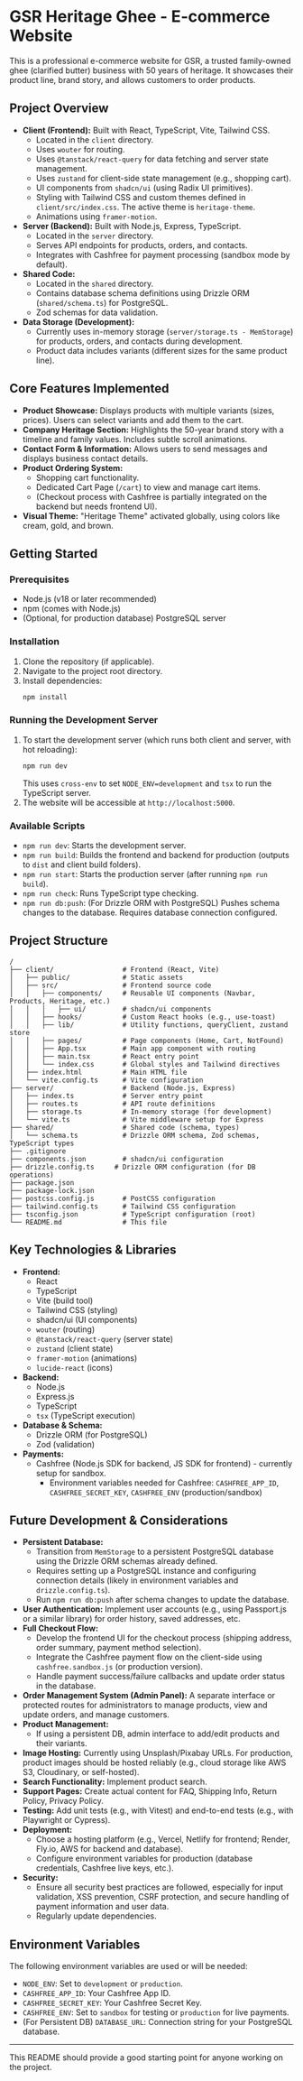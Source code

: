 # GSR Heritage Ghee - E-commerce Website

This is a professional e-commerce website for GSR, a trusted family-owned ghee (clarified butter) business with 50 years of heritage. It showcases their product line, brand story, and allows customers to order products.

## Project Overview

*   **Client (Frontend):** Built with React, TypeScript, Vite, Tailwind CSS.
    *   Located in the `client` directory.
    *   Uses `wouter` for routing.
    *   Uses `@tanstack/react-query` for data fetching and server state management.
    *   Uses `zustand` for client-side state management (e.g., shopping cart).
    *   UI components from `shadcn/ui` (using Radix UI primitives).
    *   Styling with Tailwind CSS and custom themes defined in `client/src/index.css`. The active theme is `heritage-theme`.
    *   Animations using `framer-motion`.
*   **Server (Backend):** Built with Node.js, Express, TypeScript.
    *   Located in the `server` directory.
    *   Serves API endpoints for products, orders, and contacts.
    *   Integrates with Cashfree for payment processing (sandbox mode by default).
*   **Shared Code:**
    *   Located in the `shared` directory.
    *   Contains database schema definitions using Drizzle ORM (`shared/schema.ts`) for PostgreSQL.
    *   Zod schemas for data validation.
*   **Data Storage (Development):**
    *   Currently uses in-memory storage (`server/storage.ts - MemStorage`) for products, orders, and contacts during development.
    *   Product data includes variants (different sizes for the same product line).

## Core Features Implemented

*   **Product Showcase:** Displays products with multiple variants (sizes, prices). Users can select variants and add them to the cart.
*   **Company Heritage Section:** Highlights the 50-year brand story with a timeline and family values. Includes subtle scroll animations.
*   **Contact Form & Information:** Allows users to send messages and displays business contact details.
*   **Product Ordering System:**
    *   Shopping cart functionality.
    *   Dedicated Cart Page (`/cart`) to view and manage cart items.
    *   (Checkout process with Cashfree is partially integrated on the backend but needs frontend UI).
*   **Visual Theme:** "Heritage Theme" activated globally, using colors like cream, gold, and brown.

## Getting Started

### Prerequisites

*   Node.js (v18 or later recommended)
*   npm (comes with Node.js)
*   (Optional, for production database) PostgreSQL server

### Installation

1.  Clone the repository (if applicable).
2.  Navigate to the project root directory.
3.  Install dependencies:
    ```bash
    npm install
    ```

### Running the Development Server

1.  To start the development server (which runs both client and server, with hot reloading):
    ```bash
    npm run dev
    ```
    This uses `cross-env` to set `NODE_ENV=development` and `tsx` to run the TypeScript server.
2.  The website will be accessible at `http://localhost:5000`.

### Available Scripts

*   `npm run dev`: Starts the development server.
*   `npm run build`: Builds the frontend and backend for production (outputs to `dist` and client build folders).
*   `npm run start`: Starts the production server (after running `npm run build`).
*   `npm run check`: Runs TypeScript type checking.
*   `npm run db:push`: (For Drizzle ORM with PostgreSQL) Pushes schema changes to the database. Requires database connection configured.

## Project Structure

```
/
├── client/                 # Frontend (React, Vite)
│   ├── public/             # Static assets
│   ├── src/                # Frontend source code
│   │   ├── components/     # Reusable UI components (Navbar, Products, Heritage, etc.)
│   │   │   ├── ui/         # shadcn/ui components
│   │   ├── hooks/          # Custom React hooks (e.g., use-toast)
│   │   ├── lib/            # Utility functions, queryClient, zustand store
│   │   ├── pages/          # Page components (Home, Cart, NotFound)
│   │   ├── App.tsx         # Main app component with routing
│   │   ├── main.tsx        # React entry point
│   │   └── index.css       # Global styles and Tailwind directives
│   ├── index.html          # Main HTML file
│   └── vite.config.ts      # Vite configuration
├── server/                 # Backend (Node.js, Express)
│   ├── index.ts            # Server entry point
│   ├── routes.ts           # API route definitions
│   ├── storage.ts          # In-memory storage (for development)
│   └── vite.ts             # Vite middleware setup for Express
├── shared/                 # Shared code (schema, types)
│   └── schema.ts           # Drizzle ORM schema, Zod schemas, TypeScript types
├── .gitignore
├── components.json         # shadcn/ui configuration
├── drizzle.config.ts     # Drizzle ORM configuration (for DB operations)
├── package.json
├── package-lock.json
├── postcss.config.js       # PostCSS configuration
├── tailwind.config.ts      # Tailwind CSS configuration
├── tsconfig.json           # TypeScript configuration (root)
└── README.md               # This file
```

## Key Technologies & Libraries

*   **Frontend:**
    *   React
    *   TypeScript
    *   Vite (build tool)
    *   Tailwind CSS (styling)
    *   shadcn/ui (UI components)
    *   `wouter` (routing)
    *   `@tanstack/react-query` (server state)
    *   `zustand` (client state)
    *   `framer-motion` (animations)
    *   `lucide-react` (icons)
*   **Backend:**
    *   Node.js
    *   Express.js
    *   TypeScript
    *   `tsx` (TypeScript execution)
*   **Database & Schema:**
    *   Drizzle ORM (for PostgreSQL)
    *   Zod (validation)
*   **Payments:**
    *   Cashfree (Node.js SDK for backend, JS SDK for frontend) - currently setup for sandbox.
        *   Environment variables needed for Cashfree: `CASHFREE_APP_ID`, `CASHFREE_SECRET_KEY`, `CASHFREE_ENV` (production/sandbox)

## Future Development & Considerations

*   **Persistent Database:**
    *   Transition from `MemStorage` to a persistent PostgreSQL database using the Drizzle ORM schemas already defined.
    *   Requires setting up a PostgreSQL instance and configuring connection details (likely in environment variables and `drizzle.config.ts`).
    *   Run `npm run db:push` after schema changes to update the database.
*   **User Authentication:** Implement user accounts (e.g., using Passport.js or a similar library) for order history, saved addresses, etc.
*   **Full Checkout Flow:**
    *   Develop the frontend UI for the checkout process (shipping address, order summary, payment method selection).
    *   Integrate the Cashfree payment flow on the client-side using `cashfree.sandbox.js` (or production version).
    *   Handle payment success/failure callbacks and update order status in the database.
*   **Order Management System (Admin Panel):** A separate interface or protected routes for administrators to manage products, view and update orders, and manage customers.
*   **Product Management:**
    *   If using a persistent DB, admin interface to add/edit products and their variants.
*   **Image Hosting:** Currently using Unsplash/Pixabay URLs. For production, product images should be hosted reliably (e.g., cloud storage like AWS S3, Cloudinary, or self-hosted).
*   **Search Functionality:** Implement product search.
*   **Support Pages:** Create actual content for FAQ, Shipping Info, Return Policy, Privacy Policy.
*   **Testing:** Add unit tests (e.g., with Vitest) and end-to-end tests (e.g., with Playwright or Cypress).
*   **Deployment:**
    *   Choose a hosting platform (e.g., Vercel, Netlify for frontend; Render, Fly.io, AWS for backend and database).
    *   Configure environment variables for production (database credentials, Cashfree live keys, etc.).
*   **Security:**
    *   Ensure all security best practices are followed, especially for input validation, XSS prevention, CSRF protection, and secure handling of payment information and user data.
    *   Regularly update dependencies.

## Environment Variables

The following environment variables are used or will be needed:

*   `NODE_ENV`: Set to `development` or `production`.
*   `CASHFREE_APP_ID`: Your Cashfree App ID.
*   `CASHFREE_SECRET_KEY`: Your Cashfree Secret Key.
*   `CASHFREE_ENV`: Set to `sandbox` for testing or `production` for live payments.
*   (For Persistent DB) `DATABASE_URL`: Connection string for your PostgreSQL database.

---

This README should provide a good starting point for anyone working on the project. 